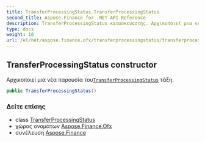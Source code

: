 ```yaml
---
title: TransferProcessingStatus.TransferProcessingStatus
second_title: Aspose.Finance for .NET API Reference
description: TransferProcessingStatus κατασκευαστής. Αρχικοποιεί μια νέα παρουσία τουTransferProcessingStatus τάξη.
type: docs
weight: 10
url: /el/net/aspose.finance.ofx/transferprocessingstatus/transferprocessingstatus/
---
```

## TransferProcessingStatus constructor

Αρχικοποιεί μια νέα παρουσία του[`TransferProcessingStatus`](../) τάξη.

```csharp
public TransferProcessingStatus()
```

### Δείτε επίσης

* class [TransferProcessingStatus](../)
* χώρος ονομάτων [Aspose.Finance.Ofx](../../transferprocessingstatus/)
* συνέλευση [Aspose.Finance](../../../)


